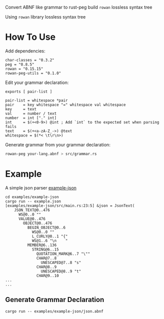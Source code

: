 Convert ABNF like grammar to rust-peg build `rowan` lossless syntax tree

Using `rowan` library lossless syntax tree

# How To Use

Add dependencies:

```
char-classes = "0.3.2"
peg = "0.8.5"
rowan = "0.15.15"
rowan-peg-utils = "0.1.0"
```

Edit your grammar declaration:

```abnf
exports [ pair-list ]

pair-list = whitespace *pair
pair    = key whitespace "=" whitespace val whitespace
key     = text
val     = number / text
number  = int ["." int]
int     = $(+<0-9>) @int ; Add `int` to the expected set when parsing fails
text    = $(+<a-zA-Z_->) @text
whitespace = $(*< \t\r\n>)
```

Generate grammar from your grammar declaration:

```sh
rowan-peg your-lang.abnf > src/grammar.rs
```

# Example

A simple json parser [example-json](./examples/example-json)

```
cd examples/example-json
cargo run -- example.json
[examples/example-json/src/main.rs:23:5] &json = JsonText(
    JSON_TEXT@0..476
      WS@0..0 ""
      VALUE@0..476
        OBJECT@0..476
          BEGIN_OBJECT@0..6
            WS@0..0 ""
            L_CURLY@0..1 "{"
            WS@1..6 "\n    "
          MEMBER@6..136
            STRING@6..15
              QUOTATION_MARK@6..7 "\""
              CHAR@7..8
                UNESCAPED@7..8 "s"
              CHAR@8..9
                UNESCAPED@8..9 "t"
              CHAR@9..10
...
...
```

## Generate Grammar Declaration

```
cargo run -- examples/example-json/json.abnf
```
